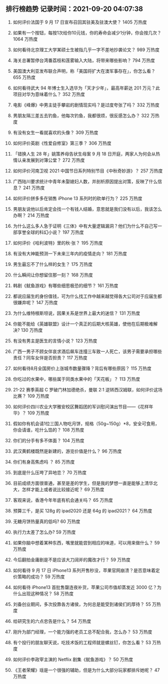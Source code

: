 
## 排行榜趋势 记录时间：2021-09-20 04:07:38
  
  1. 如何评价法国于 9 月 17 日宣布召回其驻美及驻澳大使？ 1405 万热度
    
  2. 如果有一个按钮，每按1次给你10元钱，你的寿命会减少1分钟，你会按几次？ 1064 万热度
    
  3. 如何看待北京理工大学某硕士生被指几乎一字不差地抄袭论文？ 989 万热度
    
  4. 海关总署暂停台湾番荔枝和莲雾输入大陆，将带来哪些影响？ 794 万热度
    
  5. 美国澳大利亚发布联合声明，称「美国将扩大在澳军事存在」，你怎么看？ 655 万热度
    
  6. 如何看待武大 94 年博士生入选华为「天才少年」，最高年薪达 201 万元？此项目对华为意味着什么？ 352 万热度
    
  7. 电影《峰爆》中男主徒手攀岩的剧情现实吗？是过度夸张了吗？ 332 万热度
    
  8. 男朋友隔三差五去钓鱼，他每次钓鱼，我都很烦，很反感怎么办？ 322 万热度
    
  9. 有没有女生一看就喜欢的头像？ 309 万热度
    
  10. 如何评价英剧《性爱自修室》第三季？ 306 万热度
    
  11. 「错换人生 28 年」姚策养母告状生母案 9 月 18 日开庭，两家人为何会从热情认亲发展到对簿公堂？ 272 万热度
    
  12. 如何评价河南卫视 2021 中国节日系列特别节目《中秋奇妙游》？ 257 万热度
    
  13. 广西陆川要求统计中青年未娶媳妇人数，并剖析原因提出对策，反映了什么信息？ 241 万热度
    
  14. 如何评价拼多多在销售 iPhone 13 系列时的砍单行为？ 225 万热度
    
  15. 男朋友说他以后肯定会找一个有钱人结婚，意思就是我们没有以后，我该怎么办啊？ 214 万热度
    
  16. 为什么这么多人急于证明《三体》中有大量逻辑漏洞？他们为什么不自己写一部享誉全球的科幻小说？ 197 万热度
    
  17. 如何评价《哈利波特》里的秋·张？ 195 万热度
    
  18. 有没有大神能预测一下未来三年内的疫情走向？ 181 万热度
    
  19. 男生最忘不了什么样的女生？ 175 万热度
    
  20. 什么瞬间让你想留住那一刻？ 168 万热度
    
  21. 韩剧《鱿鱼游戏》有哪些细思极恐的细节？ 161 万热度
    
  22. 都说应届生的身份值钱，可为什么找工作中越来越觉得各大公司对于应届生都很嫌弃呢？ 147 万热度
    
  23. 为什么维特根斯坦说，因果关系是世界上最大的迷信？ 131 万热度
    
  24. 你能不能给《英雄联盟》设计一个真正的后期大核英雄，使他在后期极难解决? 130 万热度
    
  25. 有没有男主是医生的言情小说？ 123 万热度
    
  26. 广西一男子不顾女伴哀求酒后飙车连撞三车致一人死亡，该男子需要承担哪些责任？同车女伴是否担责？ 117 万热度
    
  27. 如何看待8月全国房价上涨城市数量骤降？背后有哪些原因？ 115 万热度
    
  28. 你吃过的水果中，哪些属于同类水果中的「天花板」？ 113 万热度
    
  29. 21-22 赛季英超 C 罗破门林加德绝杀，曼联 2:1 逆转西汉姆联，如何评价这场比赛？ 109 万热度
    
  30. 如何评价四川农业大学雅安校区舞蹈团的军训慰问演出节目——《花样年华》？ 109 万热度
    
  31. 假如你有机会请1位三国人物吃月饼，规格（50g~150g）*8，安全可食用，你会请谁，吃什么馅的？ 108 万热度
    
  32. 你们的分手有多不体面？ 104 万热度
    
  33. 武汉黄鹤楼既然是新建的，游览价值是什么？ 96 万热度
    
  34. 你们有身高焦虑吗 ？ 85 万热度
    
  35. 到底是什么压垮了异地恋？ 70 万热度
    
  36. 目前成绩方面很普通，甚至是差的学生，但是我的梦想一直是能够上清华北大，怎样才能上或者说比较接近呢？ 69 万热度
    
  37. 客观来说，香港今年年底有机会通关吗？ 65 万热度
    
  38. 预算三千，是买 128g 的 ipad2020 还是 64g 的 ipad2021？ 64 万热度
    
  39. 无糖月饼热量真的低吗? 60 万热度
    
  40. 执行力太差了怎么办? 59 万热度
    
  41. 如果你脑中想着某种东西，嘴里就能尝到相应的味道，可以用来做什么？ 59 万热度
    
  42. 今后翻拍金庸剧是不是应该大刀阔斧的魔改才行？ 59 万热度
    
  43. 如何看待 9 月 17 日 iPhone13 系列开售秒没，苹果官网崩溃？是否意味着定价策略的成功？ 59 万热度
    
  44. 如何看待 iPhone13 首批售罄连夜补货，苹果公司市值却蒸发近 3000 亿？为什么出现这种情况？ 58 万热度
    
  45. 刘备创业期间，多次投靠各方诸侯，为何总是能受到诸侯们的厚待？ 55 万热度
    
  46. 给研究生的六点忠告是什么？ 54 万热度
    
  47. 刚升为部门经理，一个能力强的老员工总不配合我，怎么办？ 53 万热度
    
  48. 有个投行的朋友聊天说，吃技术饭的工程师就是螺丝钉，你怎么看？ 53 万热度
    
  49. 如何评价李政宰主演的 Netflix 剧集《鱿鱼游戏》？ 50 万热度
    
  50. 《王者荣耀》瑶是一个很强的辅助，但是为什么大部分玩家都排斥她呢？ 47 万热度
    